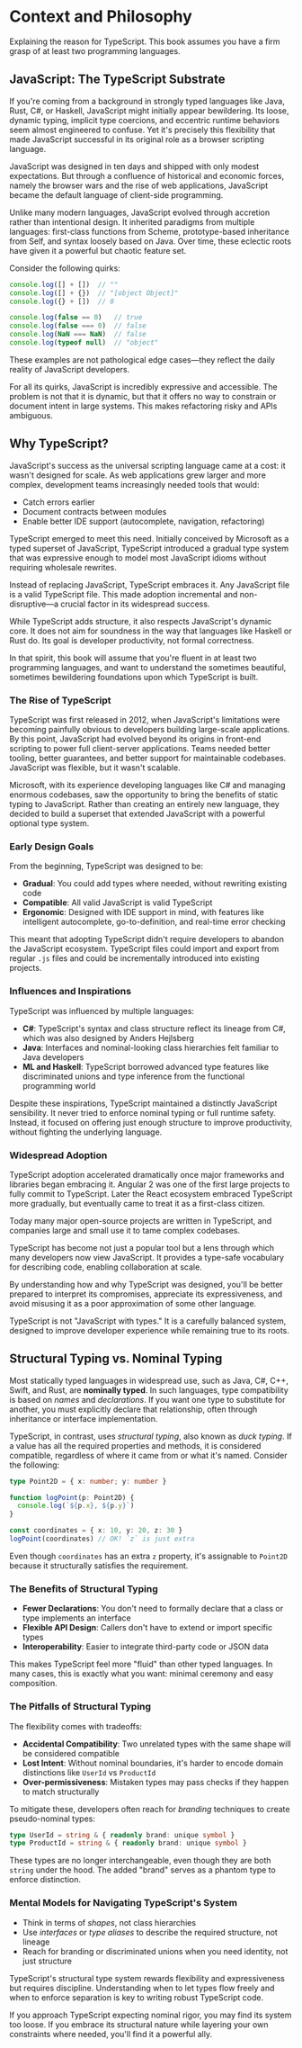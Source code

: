 # Context and Philosophy

Explaining the reason for TypeScript.
This book assumes you have a firm grasp of at least two programming languages.

## JavaScript: The TypeScript Substrate

If you're coming from a background in strongly typed languages like Java, Rust, C#,
or Haskell, JavaScript might initially appear bewildering.
Its loose, dynamic typing, implicit type coercions, and eccentric runtime behaviors seem almost engineered to confuse.
Yet it's precisely this flexibility that made JavaScript successful in its original role as a browser scripting language.

JavaScript was designed in ten days and shipped with only modest expectations.
But through a confluence of historical and economic forces, namely the browser wars and the rise of web applications, JavaScript became the default language of client-side programming.

Unlike many modern languages, JavaScript evolved through accretion rather than intentional design.
It inherited paradigms from multiple languages: first-class functions from Scheme, prototype-based inheritance from Self,
and syntax loosely based on Java.
Over time, these eclectic roots have given it a powerful but chaotic feature set.

Consider the following quirks:

```js
console.log([] + [])  // ""
console.log([] + {})  // "[object Object]"
console.log({} + [])  // 0

console.log(false == 0)   // true
console.log(false === 0)  // false
console.log(NaN === NaN)  // false
console.log(typeof null)  // "object"
```

These examples are not pathological edge cases—they reflect the daily reality of JavaScript developers.

For all its quirks, JavaScript is incredibly expressive and accessible.
The problem is not that it is dynamic, but that it offers no way to constrain or document intent in large systems.
This makes refactoring risky and APIs ambiguous.

## Why TypeScript?

JavaScript's success as the universal scripting language came at a cost: it wasn't designed for scale.
As web applications grew larger and more complex, development teams increasingly needed tools that would:

* Catch errors earlier
* Document contracts between modules
* Enable better IDE support (autocomplete, navigation, refactoring)

TypeScript emerged to meet this need.
Initially conceived by Microsoft as a typed superset of JavaScript, TypeScript introduced a gradual type system that was expressive enough to model most JavaScript idioms without requiring wholesale rewrites.

Instead of replacing JavaScript, TypeScript embraces it.
Any JavaScript file is a valid TypeScript file.
This made adoption incremental and non-disruptive—a crucial factor in its widespread success.

While TypeScript adds structure, it also respects JavaScript's dynamic core.
It does not aim for soundness in the way that languages like Haskell or Rust do.
Its goal is developer productivity, not formal correctness.

In that spirit, this book will assume that you're fluent in at least two programming languages,
and want to understand the sometimes beautiful,
sometimes bewildering foundations upon which TypeScript is built.

### The Rise of TypeScript

TypeScript was first released in 2012,
when JavaScript's limitations were becoming painfully obvious to developers building large-scale applications.
By this point, JavaScript had evolved beyond its origins in front-end scripting to power full client-server applications.
Teams needed better tooling, better guarantees, and better support for maintainable codebases.
JavaScript was flexible, but it wasn't scalable.

Microsoft, with its experience developing languages like C# and managing enormous codebases, saw the opportunity to bring the benefits of static typing to JavaScript.
Rather than creating an entirely new language, they decided to build a superset that extended JavaScript with a powerful optional type system.

### Early Design Goals

From the beginning, TypeScript was designed to be:

* **Gradual**: You could add types where needed, without rewriting existing code
* **Compatible**: All valid JavaScript is valid TypeScript
* **Ergonomic**: Designed with IDE support in mind, with features like intelligent autocomplete, go-to-definition, and real-time error checking

This meant that adopting TypeScript didn't require developers to abandon the JavaScript ecosystem.
TypeScript files could import and export from regular `.js` files and could be incrementally introduced into existing projects.

### Influences and Inspirations

TypeScript was influenced by multiple languages:

* **C#**: TypeScript's syntax and class structure reflect its lineage from C#, which was also designed by Anders Hejlsberg
* **Java**: Interfaces and nominal-looking class hierarchies felt familiar to Java developers
* **ML and Haskell**: TypeScript borrowed advanced type features like discriminated unions and type inference from the functional programming world

Despite these inspirations, TypeScript maintained a distinctly JavaScript sensibility.
It never tried to enforce nominal typing or full runtime safety.
Instead, it focused on offering just enough structure to improve productivity, without fighting the underlying language.

### Widespread Adoption

TypeScript adoption accelerated dramatically once major frameworks and libraries began embracing it.
Angular 2 was one of the first large projects to fully commit to TypeScript.
Later the React ecosystem embraced TypeScript more gradually, but eventually came to treat it as a first-class citizen.

Today many major open-source projects are written in TypeScript,
and companies large and small use it to tame complex codebases.

TypeScript has become not just a popular tool but a lens through which many developers now view JavaScript.
It provides a type-safe vocabulary for describing code, enabling collaboration at scale.

By understanding how and why TypeScript was designed, you'll be better prepared to interpret its compromises, appreciate its expressiveness,
and avoid misusing it as a poor approximation of some other language.

TypeScript is not "JavaScript with types." It is a carefully balanced system, designed to improve developer experience while remaining true to its roots.

## Structural Typing vs. Nominal Typing

Most statically typed languages in widespread use, such as Java, C#, C++, Swift, and Rust, are **nominally typed**.
In such languages, type compatibility is based on _names_ and _declarations_.
If you want one type to substitute for another, you must explicitly declare that relationship, often through inheritance or interface implementation.

TypeScript, in contrast, uses _structural typing_, also known as *duck typing*.
If a value has all the required properties and methods, it is considered compatible, regardless of where it came from or what it's named.
Consider the following:

```ts
type Point2D = { x: number; y: number }

function logPoint(p: Point2D) {
  console.log(`${p.x}, ${p.y}`)
}

const coordinates = { x: 10, y: 20, z: 30 }
logPoint(coordinates) // OK! `z` is just extra
```

Even though `coordinates` has an extra `z` property, it's assignable to `Point2D` because it structurally satisfies the requirement.

### The Benefits of Structural Typing

* **Fewer Declarations**: You don't need to formally declare that a class or type implements an interface
* **Flexible API Design**: Callers don't have to extend or import specific types
* **Interoperability**: Easier to integrate third-party code or JSON data

This makes TypeScript feel more "fluid" than other typed languages.
In many cases, this is exactly what you want: minimal ceremony and easy composition.

### The Pitfalls of Structural Typing

The flexibility comes with tradeoffs:

* **Accidental Compatibility**: Two unrelated types with the same shape will be considered compatible
* **Lost Intent**: Without nominal boundaries, it's harder to encode domain distinctions like `UserId` vs `ProductId`
* **Over-permissiveness**: Mistaken types may pass checks if they happen to match structurally

To mitigate these, developers often reach for *branding* techniques to create pseudo-nominal types:

```ts
type UserId = string & { readonly brand: unique symbol }
type ProductId = string & { readonly brand: unique symbol }
```

These types are no longer interchangeable, even though they are both `string` under the hood.
The added "brand" serves as a phantom type to enforce distinction.

### Mental Models for Navigating TypeScript's System

* Think in terms of _shapes_, not class hierarchies
* Use _interfaces_ or _type aliases_ to describe the required structure, not lineage
* Reach for branding or discriminated unions when you need identity, not just structure

TypeScript's structural type system rewards flexibility and expressiveness but requires discipline.
Understanding when to let types flow freely and when to enforce separation is key to writing robust TypeScript code.

If you approach TypeScript expecting nominal rigor, you may find its system too loose.
If you embrace its structural nature while layering your own constraints where needed, you'll find it a powerful ally.
